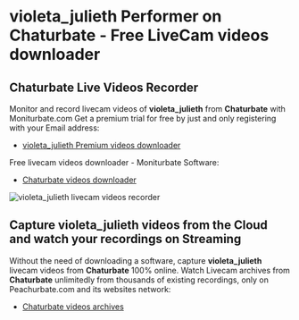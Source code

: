 # violeta_julieth Performer on Chaturbate - Free LiveCam videos downloader

## Chaturbate Live Videos Recorder

Monitor and record livecam videos of **violeta_julieth** from **Chaturbate** with Moniturbate.com
Get a premium trial for free by just and only registering with your Email address:
* [violeta_julieth Premium videos downloader](https://moniturbate.com/request-demo-licence-key.html)

Free livecam videos downloader - Moniturbate Software:
* [Chaturbate videos downloader](https://moniturbate.com/moniturbate-download-software.html)

![violeta_julieth livecam videos recorder](https://peachurnet.com/templates/moniturbate-software.png)


## Capture violeta_julieth videos from the Cloud and watch your recordings on Streaming

Without the need of downloading a software, capture **violeta_julieth** livecam videos from **Chaturbate** 100% online.
Watch Livecam archives from **Chaturbate** unlimitedly from thousands of existing recordings, only on Peachurbate.com and its websites network:
* [Chaturbate videos archives](https://peachurnet.com/)
